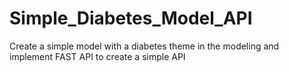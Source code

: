 # Simple_Diabetes_Model_API
Create a simple model with a diabetes theme in the modeling and implement FAST API to create a simple API
